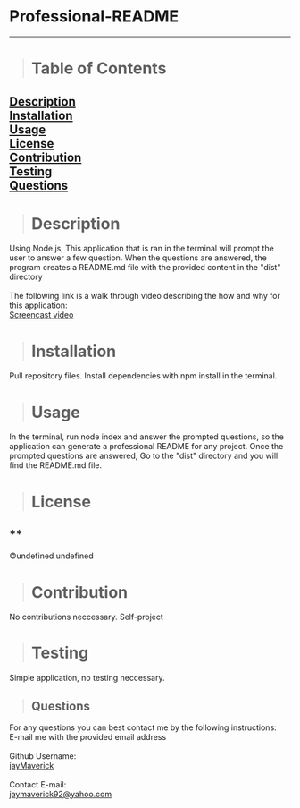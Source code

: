 
  # **Professional-README**
  -------------- 
  > # Table of Contents
  [Description](#description)<a href='#description'></a><br/>
  [Installation](#installation)<a href='#testing'></a><br/>
  [Usage](#usage)<a href='#usage'></a><br/>
  [License](#license)<a href='#license'></a><br/>
  [Contribution](#contribution)<a href='#contribution'></a><br/>
  [Testing](#testing)<a href='#testing'></a><br/>
  [Questions](#questions)<a href='#questions'></a><br/>
  --------------
  > # Description
  Using Node.js, This application that is ran in the terminal will prompt the user to answer a few question. When the questions are answered, the program creates a README.md file with the provided content in the "dist" directory
  <br/>
  <br/>
  The following link is a walk through video describing the how and why for this application:
  <br/>
  [Screencast video](https://drive.google.com/file/d/1XW0ZHsZC70ZUFCJt0jjVt_LoRpejN_hs/view)
  
    
  > # Installation
  Pull repository files. Install dependencies with npm install in the terminal.

  > # Usage
  In the terminal, run node index and answer the prompted questions, so the application can generate a professional README for any project. Once the prompted questions are answered, Go to the "dist" directory and you will find the README.md file.
    
  > # License
   ## ** 
  &copy;undefined
  undefined

  > # Contribution
  No contributions neccessary. Self-project

  > # Testing
  Simple application, no testing neccessary.
  
  > ## Questions
  For any questions you can best contact me by the following instructions:<br/>
  E-mail me with the provided email address<br/>
  <br/>
  Github Username:<br/>
  [jayMaverick](https://github.com/jayMaverick/)<br/>
  <br/>
  Contact E-mail:<br/>
  jaymaverick92@yahoo.com
